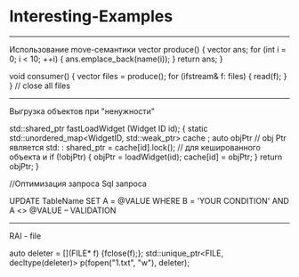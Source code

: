 # Interesting-Examples
-------------------------------------------------------------
Использование move-семантики
vector<ifstream> produce()
{
  vector<ifstream> ans;
  for (int i = 0;  i < 10; ++i) {
    ans.emplace_back(name(i));
  } 
  return ans;
}
 
void consumer()
{
  vector<ifstream> files = produce();
  for (ifstream& f: files) {
    read(f);
  }
} // close all files

-------------------------------------------------
Выгрузка объектов при "ненужности"

std::shared_ptr<const Widget> fastLoadWidget (Widget ID id);
{
static std::unordered_map<WidgetID, std::weak_ptr<const Widget>> cache ;
auto objPtr           // obj Ptr является std: : shared_ptr
= cache[id].lock();   // для кешированного объекта и
if (!objPtr) {
  objPtr = loadWidget(id);
  cache[id] = objPtr;
}
return objPtr;
}


//Оптимизация запроса Sql запроса

UPDATE TableName
SET A = @VALUE
WHERE
      B = 'YOUR CONDITION'
            AND A <> @VALUE – VALIDATION


----------------------------------------------------------------
RAI - file

auto deleter = [](FILE* f) {fclose(f);};
std::unique_ptr<FILE, decltype(deleter)> p(fopen("1.txt", "w"),
                                           deleter);
